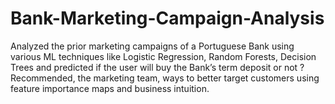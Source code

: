 # Bank-Marketing-Campaign-Analysis
Analyzed the prior marketing campaigns of a Portuguese Bank using various ML techniques like Logistic Regression, Random Forests, Decision Trees and predicted if the user will buy the Bank’s term deposit or not ? Recommended, the marketing team, ways to better target customers using feature importance maps and business intuition.
